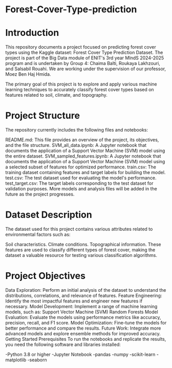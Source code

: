 # Forest-Cover-Type-prediction

# Introduction
This repository documents a project focused on predicting forest cover types using the Kaggle dataset: Forest Cover Type Prediction Dataset. The project is part of the Big Data module of ENIT's 3rd year MIndS 2024-2025 program and is undertaken by Group 4: Chaima Balti, Roukaya Lakhzouri, and Salsabil Rouahi. We are working under the supervision of our professor, Moez Ben Haj Hmida.

The primary goal of this project is to explore and apply various machine learning techniques to accurately classify forest cover types based on features related to soil, climate, and topography.

# Project Structure
The repository currently includes the following files and notebooks:

README.md: This file provides an overview of the project, its objectives, and the file structure.
SVM_all_data.ipynb: A Jupyter notebook that documents the application of a Support Vector Machine (SVM) model using the entire dataset.
SVM_sampled_features.ipynb: A Jupyter notebook that documents the application of a Support Vector Machine (SVM) model using a selected subset of features for optimized performance.
train.csv: The training dataset containing features and target labels for building the model.
test.csv: The test dataset used for evaluating the model's performance.
test_target.csv: The target labels corresponding to the test dataset for validation purposes.
More models and analysis files will be added in the future as the project progresses.

# Dataset Description
The dataset used for this project contains various attributes related to environmental factors such as:

Soil characteristics.
Climate conditions.
Topographical information.
These features are used to classify different types of forest cover, making the dataset a valuable resource for testing various classification algorithms.

# Project Objectives
Data Exploration: Perform an initial analysis of the dataset to understand the distributions, correlations, and relevance of features.
Feature Engineering: Identify the most impactful features and engineer new features if necessary.
Model Development: Implement a range of machine learning models, such as:
Support Vector Machine (SVM)
Random Forests
Model Evaluation: Evaluate the models using performance metrics like accuracy, precision, recall, and F1 score.
Model Optimization: Fine-tune the models for better performance and compare the results.
Future Work: Integrate more advanced models and explore ensemble methods for improved accuracy.
Getting Started
Prerequisites
To run the notebooks and replicate the results, you need the following software and libraries installed:

-Python 3.8 or higher
-Jupyter Notebook
-pandas
-numpy
-scikit-learn
-matplotlib
-seaborn
